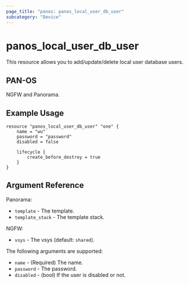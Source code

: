 ```yaml
---
page_title: "panos: panos_local_user_db_user"
subcategory: "Device"
---
```


# panos_local_user_db_user

This resource allows you to add/update/delete local user database users.


## PAN-OS

NGFW and Panorama.


## Example Usage

```hcl
resource "panos_local_user_db_user" "one" {
    name = "wu"
    password = "password"
    disabled = false

    lifecycle {
        create_before_destroy = true
    }
}
```


## Argument Reference

Panorama:

* `template` - The template.
* `template_stack` - The template stack.


NGFW:

* `vsys` - The vsys (default: `shared`).


The following arguments are supported:

* `name` - (Required) The name.
* `password` - The password.
* `disabled` - (bool) If the user is disabled or not.
